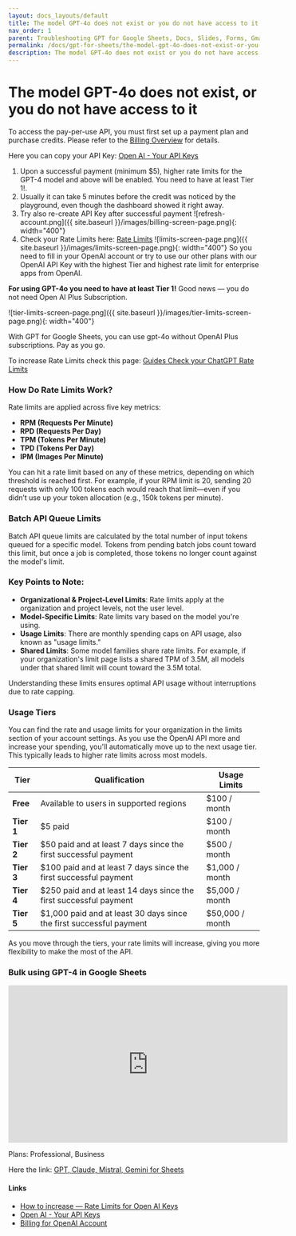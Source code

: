 ```yaml
---
layout: docs_layouts/default
title: The model GPT-4o does not exist or you do not have access to it
nav_order: 1
parent: Troubleshooting GPT for Google Sheets, Docs, Slides, Forms, Gmail
permalink: /docs/gpt-for-sheets/the-model-gpt-4o-does-not-exist-or-you-do-not-have-access-to-it
description: The model GPT-4o does not exist or you do not have access to it
---
```


# The model GPT-4o does not exist, or you do not have access to it


To access the pay-per-use API, you must first set up a payment plan and purchase credits. Please refer to the [Billing Overview](https://platform.openai.com/settings/organization/billing/overview) for details.

Here you can copy your API Key: <a href="https://platform.openai.com/api-keys" rel="nofollow" target="_blank">Open AI - Your API Keys</a>

1. Upon a successful payment (minimum $5), higher rate limits for the GPT-4 model and above will be enabled. You need to have at least Tier 1!.
2. Usually it can take 5 minutes before the credit was noticed by the playground, even though the dashboard showed it right away.
3. Try also re-create API Key after successful payment
   ![refresh-account.png]({{ site.baseurl }}/images/billing-screen-page.png){: width="400"}
4. Check your Rate Limits here: <a rel="nofollow" target="_blank" href="https://platform.openai.com/settings/organization/limits"> Rate Limits</a>
   ![limits-screen-page.png]({{ site.baseurl }}/images/limits-screen-page.png){: width="400"}
So you need to fill in your OpenAI account or try to use our other plans with our OpenAI API Key with the highest Tier and highest rate limit for enterprise apps from OpenAI.

**For using GPT-4o you need to have at least Tier 1!**
Good news — you do not need Open AI Plus Subscription.

![tier-limits-screen-page.png]({{ site.baseurl }}/images/tier-limits-screen-page.png){: width="400"}

With GPT for Google Sheets, you can use gpt-4o without OpenAI Plus subscriptions. Pay as you go.

To increase Rate Limits check this page: <a href="https://platform.openai.com/docs/guides/rate-limits" rel="nofollow" target="_blank">Guides Check your ChatGPT Rate Limits</a>

### How Do Rate Limits Work?

Rate limits are applied across five key metrics:

- **RPM (Requests Per Minute)**
- **RPD (Requests Per Day)**
- **TPM (Tokens Per Minute)**
- **TPD (Tokens Per Day)**
- **IPM (Images Per Minute)**

You can hit a rate limit based on any of these metrics, depending on which threshold is reached first. For example, if your RPM limit is 20, sending 20 requests with only 100 tokens each would reach that limit—even if you didn’t use up your token allocation (e.g., 150k tokens per minute).

### Batch API Queue Limits

Batch API queue limits are calculated by the total number of input tokens queued for a specific model. Tokens from pending batch jobs count toward this limit, but once a job is completed, those tokens no longer count against the model's limit.

### Key Points to Note:

- **Organizational & Project-Level Limits**: Rate limits apply at the organization and project levels, not the user level.
- **Model-Specific Limits**: Rate limits vary based on the model you're using.
- **Usage Limits**: There are monthly spending caps on API usage, also known as "usage limits."
- **Shared Limits**: Some model families share rate limits. For example, if your organization's limit page lists a shared TPM of 3.5M, all models under that shared limit will count toward the 3.5M total.

Understanding these limits ensures optimal API usage without interruptions due to rate capping.

### Usage Tiers

You can find the rate and usage limits for your organization in the limits section of your account settings. As you use the OpenAI API more and increase your spending, you'll automatically move up to the next usage tier. This typically leads to higher rate limits across most models.

| **Tier**   | **Qualification**                                                   | **Usage Limits** |
|------------|---------------------------------------------------------------------|------------------|
| **Free**   | Available to users in supported regions                             | $100 / month     |
| **Tier 1** | $5 paid                                                             | $100 / month     |
| **Tier 2** | $50 paid and at least 7 days since the first successful payment     | $500 / month     |
| **Tier 3** | $100 paid and at least 7 days since the first successful payment    | $1,000 / month   |
| **Tier 4** | $250 paid and at least 14 days since the first successful payment   | $5,000 / month   |
| **Tier 5** | $1,000 paid and at least 30 days since the first successful payment | $50,000 / month  |

As you move through the tiers, your rate limits will increase, giving you more flexibility to make the most of the API.


### Bulk using GPT-4 in Google Sheets
<iframe width="560" height="315" src="https://www.youtube.com/embed/V4IRVKBHJy4?si=3qoBVoXAddHTg7qR" title="How to use GPT for Sheets" frameborder="0" allow="accelerometer; autoplay; clipboard-write; encrypted-media; gyroscope; picture-in-picture; web-share" allowfullscreen></iframe>

Plans: Professional, Business

Here the link: [GPT, Claude, Mistral, Gemini for Sheets](https://docgpt.ai/gpt-for-sheets/)


#### Links
- <a href="https://platform.openai.com/docs/guides/rate-limits?context=tier-free" rel="nofollow" target="_blank">How to increase — Rate Limits for Open AI Keys </a>
- <a href="https://platform.openai.com/api-keys" rel="nofollow" target="_blank">Open AI - Your API Keys</a>
- <a href="https://platform.openai.com/account/billing/overview" rel="nofollow" target="_blank">Billing for OpenAI Account</a>
